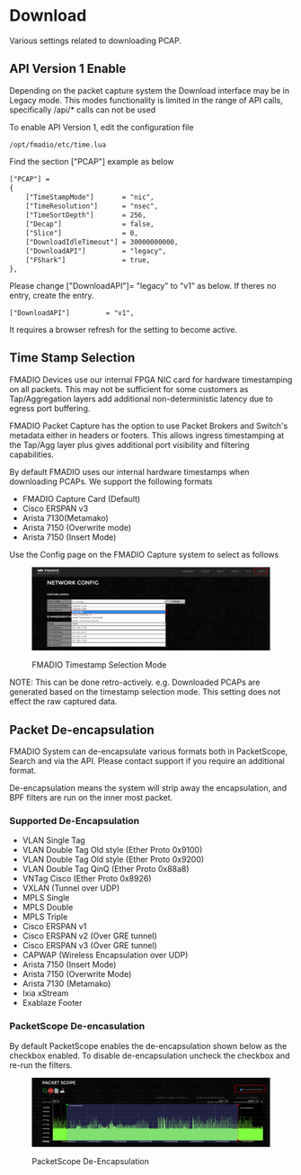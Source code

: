 # Download

Various settings related to downloading PCAP.

## API Version 1 Enable

Depending on the packet capture system the Download interface may be in Legacy mode. This modes functionality is limited in the range of API calls, specifically /api/\* calls can not be used

To enable API Version 1, edit the configuration file

```
/opt/fmadio/etc/time.lua
```

Find the section \["PCAP"] example as below

```
["PCAP"] =
{
    ["TimeStampMode"]       = "nic",
    ["TimeResolution"]      = "nsec",
    ["TimeSortDepth"]       = 256,
    ["Decap"]               = false,
    ["Slice"]               = 0,
    ["DownloadIdleTimeout"] = 30000000000,
    ["DownloadAPI"]         = "legacy",
    ["FShark"]              = true,
},
```

Please change \["DownloadAPI"]= "legacy"   to "v1" as below. If theres no entry, create the entry.

```
["DownloadAPI"]         = "v1",
```

It requires a browser refresh for the setting to become active.

## Time Stamp Selection

FMADIO Devices use our internal FPGA NIC card for hardware timestamping on all packets. This may not be sufficient for some customers as Tap/Aggregation layers add additional non-deterministic latency due to egress port buffering.

FMADIO Packet Capture has the option to use Packet Brokers and Switch's metadata either in headers or footers. This allows ingress timestamping at the Tap/Agg layer plus gives additional port visibility and filtering capabilities.

By default FMADIO uses our internal hardware timestamps when downloading PCAPs. We support the following formats

* FMADIO Capture Card (Default)
* Cisco ERSPAN v3
* Arista 7130(Metamako)
* Arista 7150 (Overwrite mode)
* Arista 7150 (Insert Mode)

Use the Config page on the FMADIO Capture system to select as follows

<figure><img src="../.gitbook/assets/image (7).png" alt=""><figcaption><p>FMADIO Timestamp Selection Mode</p></figcaption></figure>

NOTE: This can be done retro-actively. e.g. Downloaded PCAPs are generated based on the timestamp selection mode. This setting does not effect the raw captured data.

## Packet De-encapsulation

FMADIO System can de-encapsulate various formats both in PacketScope, Search and via the API. Please contact support if you require an additional format.

De-encapsulation means the system will strip away the encapsulation, and BPF filters are run on the inner most packet.

### Supported De-Encapsulation

* VLAN Single Tag
* VLAN Double Tag Old style (Ether Proto 0x9100)
* VLAN Double Tag Old style (Ether Proto 0x9200)
* VLAN Double Tag QinQ (Ether Proto 0x88a8)
* VNTag Cisco (Ether Proto 0x8926)
* VXLAN (Tunnel over UDP)
* MPLS Single
* MPLS Double
* MPLS Triple
* Cisco ERSPAN v1
* Cisco ERSPAN v2 (Over GRE tunnel)
* Cisco ERSPAN v3 (Over GRE tunnel)
* CAPWAP (Wireless Encapsulation over UDP)
* Arista 7150 (Insert Mode)
* Arista 7150 (Overwrite Mode)
* Arista 7130 (Metamako)
* Ixia xStream&#x20;
* Exablaze Footer

### PacketScope De-encasulation

By default PacketScope enables the de-encapsulation shown below as the checkbox enabled. To disable de-encapsulation uncheck the checkbox and re-run the filters.

<figure><img src="../.gitbook/assets/image (1).png" alt=""><figcaption><p>PacketScope De-Encapsulation</p></figcaption></figure>



